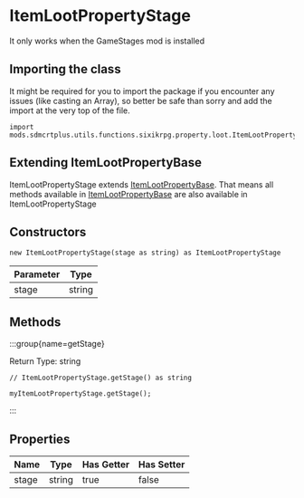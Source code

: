 # ItemLootPropertyStage

It only works when the GameStages mod is installed

## Importing the class

It might be required for you to import the package if you encounter any issues (like casting an Array), so better be safe than sorry and add the import at the very top of the file.
```zenscript
import mods.sdmcrtplus.utils.functions.sixikrpg.property.loot.ItemLootPropertyStage;
```


## Extending ItemLootPropertyBase

ItemLootPropertyStage extends [ItemLootPropertyBase](/mods/sdmcrtplus/utils/functions/sixikrpg/property/loot/ItemLootPropertyBase). That means all methods available in [ItemLootPropertyBase](/mods/sdmcrtplus/utils/functions/sixikrpg/property/loot/ItemLootPropertyBase) are also available in ItemLootPropertyStage

## Constructors


```zenscript
new ItemLootPropertyStage(stage as string) as ItemLootPropertyStage
```
| Parameter |  Type  |
|-----------|--------|
| stage     | string |



## Methods

:::group{name=getStage}

Return Type: string

```zenscript
// ItemLootPropertyStage.getStage() as string

myItemLootPropertyStage.getStage();
```

:::


## Properties

| Name  |  Type  | Has Getter | Has Setter |
|-------|--------|------------|------------|
| stage | string | true       | false      |

